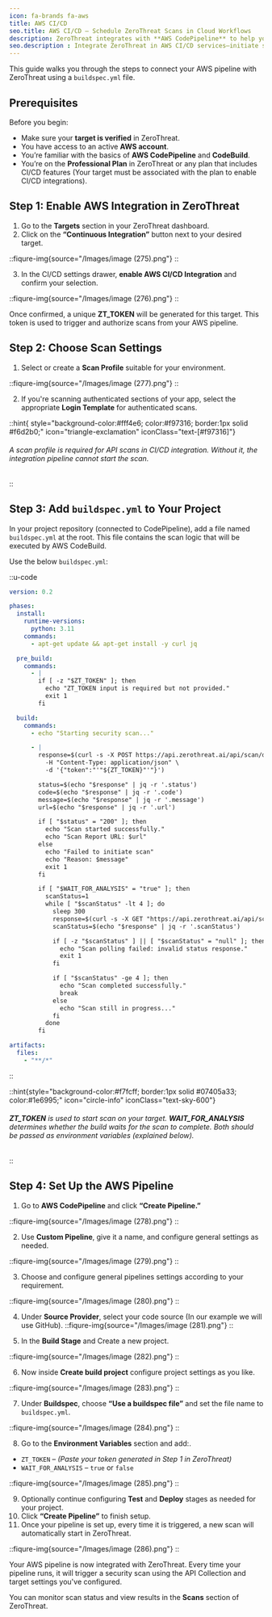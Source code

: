 ```yaml
---
icon: fa-brands fa-aws
title: AWS CI/CD
seo.title: AWS CI/CD – Schedule ZeroThreat Scans in Cloud Workflows
description: ZeroThreat integrates with **AWS CodePipeline** to help you run automated security scans during your CI/CD process. This allows you to detect vulnerabilities early and ensure that security checks are part of your build pipeline before deployment.
seo.description : Integrate ZeroThreat in AWS CI/CD services—initiate scans through CodePipeline or other AWS tools to enforce security across your cloud deployments.
---
```


This guide walks you through the steps to connect your AWS pipeline with ZeroThreat using a `buildspec.yml` file.



## Prerequisites

Before you begin:

* Make sure your **target is verified** in ZeroThreat.
* You have access to an active **AWS account**.
* You’re familiar with the basics of **AWS CodePipeline** and **CodeBuild**.
* You’re on the **Professional Plan** in ZeroThreat or any plan that includes CI/CD features (Your target must be associated with the plan to enable CI/CD integrations).



## Step 1: Enable AWS Integration in ZeroThreat

1. Go to the **Targets** section in your ZeroThreat dashboard.
2. Click on the **“Continuous Integration”** button next to your desired target.

::fiqure-img{source="/Images/image (275).png"}
::

3. In the CI/CD settings drawer, **enable AWS CI/CD Integration** and confirm your selection.

::fiqure-img{source="/Images/image (276).png"}
::

Once confirmed, a unique **ZT\_TOKEN** will be generated for this target. This token is used to trigger and authorize scans from your AWS pipeline.

## Step 2: Choose Scan Settings

1. Select or create a **Scan Profile** suitable for your environment.

::fiqure-img{source="/Images/image (277).png"}
::

2. If you're scanning authenticated sections of your app, select the appropriate **Login Template** for authenticated scans.

::hint{ style="background-color:#fff4e6; color:#f97316; border:1px solid #f6d2b0;" icon="triangle-exclamation" iconClass="text-[#f97316]"}
###### A scan profile is required for API scans in CI/CD integration. Without it, the integration pipeline cannot start the scan.
::

## Step 3: Add `buildspec.yml` to Your Project

In your project repository (connected to CodePipeline), add a file named `buildspec.yml` at the root. This file contains the scan logic that will be executed by AWS CodeBuild.

Use the below `buildspec.yml`:

::u-code
```yaml
version: 0.2

phases:
  install:
    runtime-versions:
      python: 3.11
    commands:
      - apt-get update && apt-get install -y curl jq

  pre_build:
    commands:
      - |
        if [ -z "$ZT_TOKEN" ]; then
          echo "ZT_TOKEN input is required but not provided."
          exit 1
        fi

  build:
    commands:
      - echo "Starting security scan..."

      - |
        response=$(curl -s -X POST https://api.zerothreat.ai/api/scan/devops \
          -H "Content-Type: application/json" \
          -d '{"token":"'"${ZT_TOKEN}"'"}')

        status=$(echo "$response" | jq -r '.status')
        code=$(echo "$response" | jq -r '.code')
        message=$(echo "$response" | jq -r '.message')
        url=$(echo "$response" | jq -r '.url')

        if [ "$status" = "200" ]; then
          echo "Scan started successfully."
          echo "Scan Report URL: $url"
        else
          echo "Failed to initiate scan"
          echo "Reason: $message"
          exit 1
        fi

        if [ "$WAIT_FOR_ANALYSIS" = "true" ]; then
          scanStatus=1
          while [ "$scanStatus" -lt 4 ]; do
            sleep 300
            response=$(curl -s -X GET "https://api.zerothreat.ai/api/scan/devops/$code")
            scanStatus=$(echo "$response" | jq -r '.scanStatus')

            if [ -z "$scanStatus" ] || [ "$scanStatus" = "null" ]; then
              echo "Scan polling failed: invalid status response."
              exit 1
            fi

            if [ "$scanStatus" -ge 4 ]; then
              echo "Scan completed successfully."
              break
            else
              echo "Scan still in progress..."
            fi
          done
        fi

artifacts:
  files:
    - "**/*"
```
::

::hint{style="background-color:#f7fcff; border:1px solid #07405a33; color:#1e6995;" icon="circle-info" iconClass="text-sky-600"}
###### **ZT\_TOKEN** is used to start scan on your target. **WAIT\_FOR\_ANALYSIS** determines whether the build waits for the scan to complete. Both should be passed as environment variables (explained below).
::

## Step 4: Set Up the AWS Pipeline

1. Go to **AWS CodePipeline** and click **“Create Pipeline.”**

::fiqure-img{source="/Images/image (278).png"}
::

2. Use **Custom Pipeline**, give it a name, and configure general settings as needed.

::fiqure-img{source="/Images/image (279).png"}
::

3. Choose and configure general pipelines settings according to your requirement.

::fiqure-img{source="/Images/image (280).png"}
::

4. Under **Source Provider**, select your code source (In our example we will use GitHub).
::fiqure-img{source="/Images/image (281).png"}
::

5. In the **Build Stage** and Create a new project.

::fiqure-img{source="/Images/image (282).png"}
::

6. Now inside **Create build project** configure project settings as you like.&#x20;

::fiqure-img{source="/Images/image (283).png"}
::

7. Under **Buildspec**, choose **“Use a buildspec file”** and set the file name to `buildspec.yml`.

::fiqure-img{source="/Images/image (284).png"}
::

8. Go to the **Environment Variables** section and add:.

* `ZT_TOKEN` – _(Paste your token generated in Step 1 in ZeroThreat)_
* `WAIT_FOR_ANALYSIS` – `true` or `false`&#x20;

::fiqure-img{source="/Images/image (285).png"}
::

9. Optionally continue configuring **Test** and **Deploy** stages as needed for your project.
10. Click **“Create Pipeline”** to finish setup.
11. Once your pipeline is set up, every time it is triggered, a new scan will automatically start in ZeroThreat.

::fiqure-img{source="/Images/image (286).png"}
::

Your AWS pipeline is now integrated with ZeroThreat. Every time your pipeline runs, it will trigger a security scan using the API Collection and target settings you've configured.

You can monitor scan status and view results in the **Scans** section of ZeroThreat.